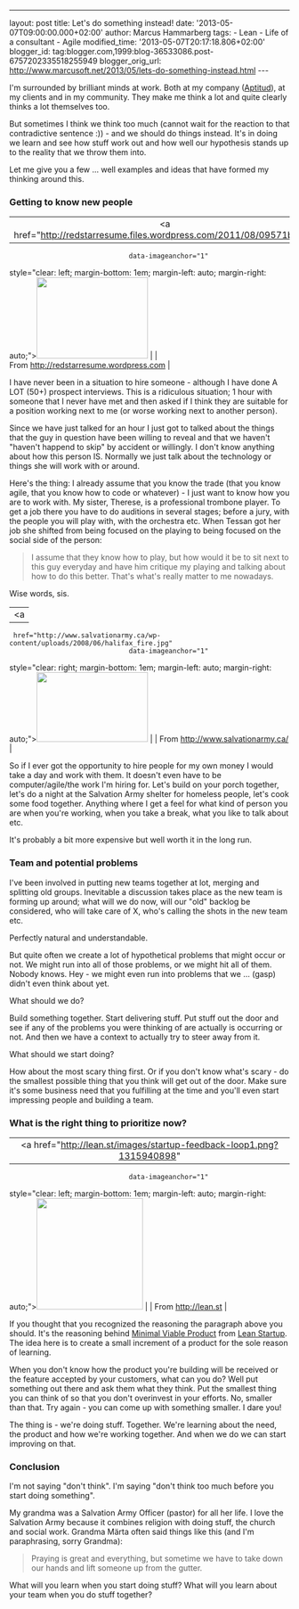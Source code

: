 ---
layout: post
title: Let's do something instead!
date: '2013-05-07T09:00:00.000+02:00'
author: Marcus Hammarberg
tags: - Lean -
Life of a consultant - Agile
modified_time: '2013-05-07T20:17:18.806+02:00'
blogger_id: tag:blogger.com,1999:blog-36533086.post-6757202335518255949
blogger_orig_url: http://www.marcusoft.net/2013/05/lets-do-something-instead.html ---

<div dir="ltr" style="text-align: left;" trbidi="on">

I'm surrounded by brilliant minds at work. Both at my company
([Aptitud](http://www.aptitud.se/)), at my clients and in my community.
They make me think a lot and quite clearly thinks a lot themselves
too.

But sometimes I think we think too much (cannot wait for the reaction to
that contradictive sentence :)) - and we should do things instead. It's
in doing we learn and see how stuff work out and how well
our hypothesis stands up to the reality that we throw them into.

Let me give you a few ... well examples and ideas that have formed my
thinking around this.



### Getting to know new people



|                                                                                      |
|:------------------------------------------------------------------------------------:|
|        <a href="http://redstarresume.files.wordpress.com/2011/08/09571bg.gif"
                                  data-imageanchor="1"
  style="clear: left; margin-bottom: 1em; margin-left: auto; margin-right: auto;"><img
           src="http://redstarresume.files.wordpress.com/2011/08/09571bg.gif"
                    data-border="0" width="200" height="146" /></a>                    |
|                       From http://redstarresume.wordpress.com                        |

I have never been in a situation to hire someone - although I have done
A LOT (50+) prospect interviews. This is a ridiculous situation; 1 hour
with someone that I never have met and then asked if I think they are
suitable for a position working next to me (or worse working next to
another person).

Since we have just talked for an hour I just got to talked about the
things that the guy in question have been willing to reveal and that we
haven't "haven't happend to skip" by accident or willingly. I don't know
anything about how this person IS. Normally we just talk about the
technology or things she will work with or around.

Here's the thing: I already assume that you know the trade (that you
know agile, that you know how to code or whatever) - I just want to know
how you are to work with.
My sister, Therese, is a professional trombone player. To get a job
there you have to do auditions in several stages; before a jury, with
the people you will play with, with the orchestra etc. When Tessan got
her job she shifted from being focused on the playing to being focused
on the social side of the person:

> I assume that they know how to play, but how would it be to sit next
> to this guy everyday and have him critique my playing and talking
> about how to do this better. That's what's really matter to me
> nowadays. 

Wise words, sis.


|                                                                                       |
|:-------------------------------------------------------------------------------------:|
|                                           <a
     href="http://www.salvationarmy.ca/wp-content/uploads/2008/06/halifax_fire.jpg"
                                  data-imageanchor="1"
  style="clear: right; margin-bottom: 1em; margin-left: auto; margin-right: auto;"><img
      src="http://www.salvationarmy.ca/wp-content/uploads/2008/06/halifax_fire.jpg"
                    data-border="0" width="200" height="125" /></a>                     |
|                           From http://www.salvationarmy.ca/                           |

So if I ever got the opportunity to hire people for my own money I would
take a day and work with them. It doesn't even have to be
computer/agile/the work I'm hiring for. Let's build on your porch
together, let's do a night at the Salvation Army shelter for homeless
people, let's cook some food together.
Anything where I get a feel for what kind of person you are when you're
working, when you take a break, what you like to talk about etc.

It's probably a bit more expensive but well worth it in the long run.

### Team and potential problems

<div>

I've been involved in putting new teams together at lot, merging and
splitting old groups. Inevitable a discussion takes place as the new
team is forming up around; what will we do now, will our "old" backlog
be considered, who will take care of X, who's calling the shots in the
new team etc. 

</div>

<div>

Perfectly natural and understandable. 

</div>

<div>



</div>

<div>

But quite often we create a lot of hypothetical problems that might
occur or not. We might run into all of those problems, or we might hit
all of them. Nobody knows. Hey - we might even run into problems that we
... (gasp) didn't even think about yet.    

</div>

<div>



</div>

<div>

What should we do?

</div>

<div>



</div>

<div>

Build something together. Start delivering stuff. Put stuff out the door
and see if any of the problems you were thinking of are actually is
occurring or not. And then we have a context to actually try to steer
away from it. 

</div>

<div>



</div>

<div>

What should we start doing? 

</div>

<div>

How about the most scary thing first. Or if you don't know what's
scary - do the smallest possible thing that you think will get out of
the door. Make sure it's some business need that you fulfilling at the
time and you'll even start impressing people and building a team.

</div>

### What is the right thing to prioritize now?

<div>

|                                                                                      |
|:------------------------------------------------------------------------------------:|
|         <a href="http://lean.st/images/startup-feedback-loop1.png?1315940898"
                                  data-imageanchor="1"
  style="clear: left; margin-bottom: 1em; margin-left: auto; margin-right: auto;"><img
           src="http://lean.st/images/startup-feedback-loop1.png?1315940898"
                    data-border="0" width="191" height="200" /></a>                    |
|                                 From http://lean.st                                  |

If you thought that you recognized the reasoning the paragraph above you
should. It's the reasoning behind [Minimal Viable
Product](http://en.wikipedia.org/wiki/Minimum_viable_product) from [Lean
Startup](http://theleanstartup.com/). The idea here is to create a small
increment of a product for the sole reason of learning. 

</div>

<div>



</div>

<div>

When you don't know how the product you're building will be received or
the feature accepted by your customers, what can you do? Well put
something out there and ask them what they think. Put the smallest thing
you can think of so that you don't overinvest in your efforts. No,
smaller than that. Try again - you can come up with something smaller. I
dare you!

</div>

<div>



</div>

<div>

The thing is - we're doing stuff. Together. We're learning about the
need, the product and how we're working together. And when we do we can
start improving on that. 

</div>

### Conclusion

<div>

I'm not saying "don't think". I'm saying "don't think too much before
you start doing something". 

</div>

<div>



</div>

<div>

My grandma was a Salvation Army Officer (pastor) for all her life. I
love the Salvation Army because it combines religion with doing stuff,
the church and social work. Grandma Märta often said things like this
(and I'm paraphrasing, sorry Grandma):

</div>

> Praying is great and everything, but sometime we have to take down our
> hands and lift someone up from the gutter.

What will you learn when you start doing stuff? What will you learn
about your team when you do stuff together? 

</div>
